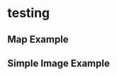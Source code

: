 # testing
## Map Example <!--{as="eox-map" style="width: 100%; height: 500px;" layers='[ { "type": "Tile", "properties": { "id": "TOPO-WMS" }, "source": { "type": "TileWMS", "url": "https://ows.mundialis.de/services/service", "params": { "LAYERS": "TOPO-WMS" } } } ]' zoom="2" center=[15,48] }-->

## Simple Image Example <!--{as="img" data-fallback-src="https://raw.githubusercontent.com/lubomir-bucek-ml/eodashboard-narratives/lubomir-bucek-ml/testing-session-bids-20250926/assets/lubomir-bucek-ml/Arrowheads-1758877400143.jpg" src="https://raw.githubusercontent.com/ESA-eodashboards/eodashboard-narratives/5551ba2ef18d5628ec64493a9de96fe4a82de239/assets/Arrowheads-1758877400143.jpg" style="width: 100%; height: 600px;"}-->